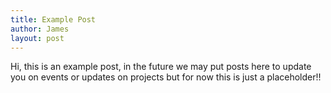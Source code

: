 ```yaml
---
title: Example Post
author: James
layout: post
---
```

Hi, this is an example post, in the future we may put posts here to update you on events or updates on projects
but for now this is just a placeholder!!

